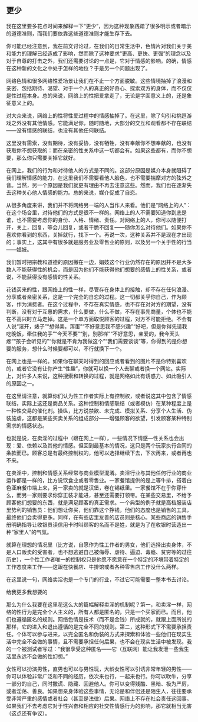 ## 更少

  我在这里要多花点时间来解释一下“更少”，因为这种现象践踏了很多明示或者暗示的道德准则，而我们要依靠这些道德准则才能生存下去。

  你可能已经注意到，我在前文讨论过，在我们的日常生活中，色情片对我们关于美和能力的理解已经造成了影响，然而除了这种要求“更高、更快、更强”的理念以及对于自尊的打击之外，我们还需要讨论的一点是，它对于情感的影响。的确，情感在这种新的文化之中处于怎样的地位？于是另一个问题出现了。

  网络色情和很多网络性爱场景让我们在不止一个方面脱敏。这些情境抽掉了浪漫和亲密，包括期待、渴望、对于一个人的真正的好奇心、探索双方的身体，而不仅仅是性过程本身。总的来说，网络上的性把爱拿走了，无论是字面意义上的，还是象征意义上的。

  对大众来说，网络上的性将性爱过程中的情感抽掉了。在这里，除了勾引和挑逗游戏之外没有其他情感。它能满足你，随时随地，大部分的交互和观看都不存在联结——没有情感的联结，也没有其他任何联结。

  这里没有需索，没有期待，没有妥协，没有牺牲，没有奉献你不想奉献的，也没有获取你不想获取的：而在亲密的性关系中这一切都会有。如果这些都有，而你不想要，那么你只需要关掉它就好。

  在网上，我们的行为和对待他人的方式是不同的。这部分原因是媒介本身就阻碍了我们理解情感的能力，在这里我们不需要看他人脸色，也不需要揣摩对方的弦外之音。当然，另一个原因是我们就更有理由不再去注意这些。然而，我们也在逐渐失去这种关心他人情感的能力。总的来说，媒介促成了自恋。

  从很多角度来讲，我们并不将网络另一端的人当作人来看。他们是“网络上的人”：在这个场合里，对待他们的方式是很不一样的。网络上的人不需要知道你到底是谁，也不需要考虑你的身份、人格、情绪、责任。对网络上的人，你可以随便打开，关上，回复，等会儿回复，或者干脆不回复——随你怎么对待他们。如果你不喜欢你看到的东西，关掉就行，找下一个。再说一次，这种关系并不是现在才出现的；事实上，这其中有很多就是服务业及零售业的原则，以及另一个关于性的行当——娼妓。

  我们暂时把宗教和道德的原因撇在一边，娼妓这个行业仍然存在的原因并不是大多数人不能获得性的机会，而是因为他们不能获得他们想要的感情上的性关系，或者说，不能获得没有感情的性关系。

  花钱买来的性，跟网络上的性一样，尽管存在身体上的接触，却不存在任何浪漫、分享或者亲密关系，这是一个完全的自恋的过程。这一切都关乎你自己，作为顾客，作为消费者。在这个过程中，不存在真实情感，也不存在对对方的期望，没有判断，没有对于互惠的需求，什么要做，什么不做，不存在事先商量，个体也不能在不高兴时立马走掉。这是一个单方面取悦顾客的过程，对方不可能拒绝。不会有人说“滚开，婊子”“想得美，浑蛋”“不好意思我不感兴趣”“好吧，但是你得先请我吃晚饭，牵住我的手”“今天不要”“别，别那样”“不好意思，亲爱的，我今天头疼”“孩子会听见的”“你就是不肯为我做这个”“我们需要谈谈”等，你得到的是你想要的服务，想什么时候要都可以，不行就换下一个。

  在网上也是一样的。如果你在聊天时得到的回应或者看到的图片不是你特别喜欢的，或者它没有让你产生“性趣”，你就可以换一个人去聊或者换一个网站。实际上，对许多人来说，这种搜索和转换的过程，就是网络如此有诱惑力、如此吸引人的原因之一。

  在这里请注意，就算你们认为性工作者实际上有控制权，或者说这其中包含了情感联结，实际上这还是商品关系。这种控制和情感联结（或者模仿）在某种程度上是一种性交易的催化剂。操纵，比方说禁欲、未完成、模拟关系、分享个人生活、伪装施虐，这都是某些买卖关系的组成部分——增强顾客的欲望，引发顾客某种特别需求的情感状态。

  也就是说，在卖淫的过程中（跟在网上一样），一些情况下情感—性关系也会出现：爱、依赖以及其他的情感。但回到最基本的情况，这只是两个玩家执行合同的条款而已。顾客总是有最终控制权的，他可以选择继续下去，下次再来，或者再也不来。

  在卖淫中，控制和情感关系经常与商业模型混淆。卖淫行业与其他任何行业的商业运作都是一样的，比方说饮食业或者零售业。一家餐馆提供的是上等牛排，搭着白色亚麻餐巾端上来，另一家卖的就是汉堡，卷在锡纸里。一家餐馆不在乎你穿什么，而另一家则要求你穿正装才能进，甚至还需要打领带。在某些交易里，不给予顾客他们想要的东西，就是满足顾客的真正需求。一个典型的例子就是高档服装店里势利的销售员：他们想让你买，他们靠这个挣钱，他们的态度也是销售的工具，最终他们会卖得更多。同样，在有些店里友善的店员则是核心。某些商店的销售手册明确指导让收银员读信用卡时叫顾客的名而不是姓，就是为了在收银时营造出一种“家里人”的气氛。

  就算在理想的情况里（比方说，自愿作为性工作者的男女，他们选择出卖身体，不是人口贩卖的受害者，也不想逃避自己被侮辱、虐待、逼迫、毒瘾、贫穷等的过往历史），一个性工作者唯一的控制权只是他愿不愿意在一个特定的环境带着特定的工作态度来工作——这跟在快餐店、牛排馆或者各种零售店工作没什么两样。

  在这里说一句，网络卖淫也是一个专门的行业，不过它可能需要一整本书去讨论。

  给我更多我想要的

  那么为什么我要在这里花这么大的篇幅解释卖淫的机制呢？第一，和卖淫一样，网络的性行为是完全个人主义的，所有人都是匿名的，只是一个买家而已。而且，他们也遵循匿名的规则。网络色情是技术（而不是金钱）所成就的，就跟上面所说的那样，它的进入和退出遵循的是完全不同的规则。第二，这种形式下不需要承担责任。个体可以参与进来，以完全匿名和伪装的方式来探索和体验一些他们在现实生活中完全不会做的事情，且不需要承担任何后果，也不会在现实生活中被发现。我的一个被测试者写过：“我很享受这种匿名——它（互联网）能让我发泄一些我生活里永远不会做的性幻想。”

  女性可以扮演男性，直男也可以与男性玩，大龄女性可以引诱非常年轻的男性——你可以体验非常广泛和不同的经历，依次来也行，一起来也行。你可以吹牛，分享一部分的自己，同时撒谎、隐藏、回避他人。你可以变得残酷、黑暗、极为严厉，或者淫荡、善良。如果想亲身体验这些事情，无论是和伴侣还是陌生人，往往要承受非常严重的感情或者社会（甚至是法律）后果。网络上不存在社会责任这回事。如果我们不去考虑它对于性兴奋和相应的社交性情感行为的影响，那它就相当无害（这点还有争议）。